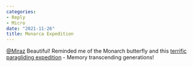 ```yaml
---
categories:
- Reply
- Micro
date: "2021-11-26"
title: Monarca Expedition
---
```


[@Miraz](https://micro.blog/Miraz) Beautiful! Reminded me of the Monarch butterfly and this [terrific paragliding expedition](https://monarcaexpedition.com/) - Memory transcending generations!
